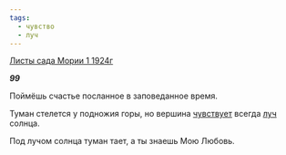 ```yaml
---
tags:
  - чувство
  - луч
---
```

[Листы сада Мории 1 1924г](https://127.0.0.1:4002/agni/1924)

___99___

Поймёшь счастье посланное в заповеданное время.   

Туман стелется у подножия горы, но вершина [чувствует](../../../tags/#чувство) всегда [луч](../../../tags/#луч) солнца.   

Под лучом солнца туман тает, а ты знаешь Мою Любовь.   

